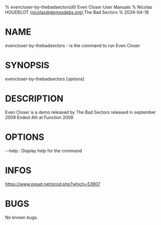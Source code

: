 % evencloser-by-thebadsectors(6) Even Closer User Manuals
% Nicolas HOUDELOT (nicolas@demosdebs.org),The Bad Sectors
% 2024-04-18

# NAME
evencloser-by-thebadsectors - is the command to run Even Closer 

# SYNOPSIS
evencloser-by-thebadsectors [*options*]

# DESCRIPTION
Even Closer is a demo released by The Bad Sectors released in september 2009
Ended 4th at Function 2009

# OPTIONS
\--help
:   Display help for the command

# INFOS
https://www.pouet.net/prod.php?which=53907

# BUGS
No known bugs.
